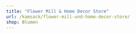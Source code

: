 ```yaml
---
title: "Flower Mill & Home Decor Store"
url: /kamsack/flower-mill-und-home-decor-store/
shop: Blumen
---
```

